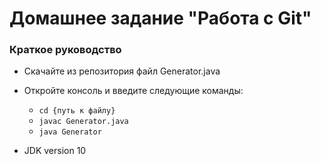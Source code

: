 # Домашнее задание "Работа с Git"

### Краткое руководство

* Скачайте из репозитория файл Generator.java
* Откройте консоль и введите следующие команды:
  * ```cd {путь к файлу}```
  * ```javac Generator.java```
  * ```java Generator```

* JDK version 10
